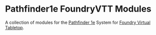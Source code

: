 # Pathfinder1e FoundryVTT Modules

A collection of modules for the [Pathfinder 1e](https://foundryvtt.com/packages/pf1) System for [Foundry Virtual Tabletop](https://foundryvtt.com/).
